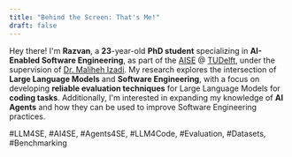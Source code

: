 ```yaml
---
title: "Behind the Screen: That's Me!"
draft: false
---
```


Hey there! I'm **Razvan**, a **23**-year-old **PhD student** specializing in **AI-Enabled Software Engineering**, as part of the [AISE](https://malihehizadi.github.io/people/) @ [TUDelft](https://se.ewi.tudelft.nl/), under the supervision of [Dr. Maliheh Izadi](https://malihehizadi.github.io). My research explores the intersection of **Large Language Models** and **Software Engineering**, with a focus on developing **reliable evaluation techniques** for Large Language Models for **coding tasks**. Additionally, I'm interested in expanding my knowledge of **AI Agents** and how they can be used to improve Software Engineering practices. 


\#LLM4SE, \#AI4SE, \#Agents4SE, \#LLM4Code, \#Evaluation, \#Datasets, \#Benchmarking

<!-- **Example Description:**

Alex Lowkey is a professor of artificial intelligence at the Unknow AI Lab. His research interests include distributed robotics, mobile computing and programmable matter. He leads the Robotic Neurobiology group, which develops self-reconfiguring robots, systems of self-organizing robots, and mobile sensor networks.

It is a long established fact that a reader will be distracted by the readable content of a page when looking at its layout. The point of using Lorem Ipsum. The point of using Lorem Ipsum. distracted by the readable content of a page. -->